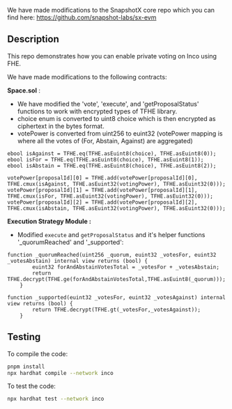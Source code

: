 We have made modifications to the SnapshotX core repo which you can find here: https://github.com/snapshot-labs/sx-evm  


## Description
This repo demonstrates how you can enable private voting on Inco using FHE.   

We have made modifications to the following contracts:

 **Space.sol** : 
- We have modified the 'vote', 'execute', and 'getProposalStatus' functions to work with encrypted types of TFHE library.
- choice enum is converted to uint8 choice which is then encrypted as ciphertext in the bytes format. 
- votePower is converted from uint256 to euint32 (votePower mapping is where all the votes of (For, Abstain, Against) are aggregated)

```solidity
ebool isAgainst = TFHE.eq(TFHE.asEuint8(choice), TFHE.asEuint8(0));
ebool isFor = TFHE.eq(TFHE.asEuint8(choice), TFHE.asEuint8(1));
ebool isAbstain = TFHE.eq(TFHE.asEuint8(choice), TFHE.asEuint8(2));

votePower[proposalId][0] = TFHE.add(votePower[proposalId][0], TFHE.cmux(isAgainst, TFHE.asEuint32(votingPower), TFHE.asEuint32(0)));
votePower[proposalId][1] = TFHE.add(votePower[proposalId][1], TFHE.cmux(isFor, TFHE.asEuint32(votingPower), TFHE.asEuint32(0)));
votePower[proposalId][2] = TFHE.add(votePower[proposalId][2], TFHE.cmux(isAbstain, TFHE.asEuint32(votingPower), TFHE.asEuint32(0)));
```

 **Execution Strategy Module :**
- Modified `execute` and `getProposalStatus` and it's helper functions '_quorumReached' and '_supported':

```solidity
function _quorumReached(uint256 _quorum, euint32 _votesFor, euint32 _votesAbstain) internal view returns (bool) {      
        euint32 forAndAbstainVotesTotal = _votesFor + _votesAbstain;
        return TFHE.decrypt(TFHE.ge(forAndAbstainVotesTotal,TFHE.asEuint8(_quorum)));
    }
 ```

```solidity
function _supported(euint32 _votesFor, euint32 _votesAgainst) internal view returns (bool) {            
        return TFHE.decrypt(TFHE.gt(_votesFor,_votesAgainst));
    }
 ```

## Testing 

To compile the code: 

```sh
pnpm install
npx hardhat compile --network inco 
```

To test the code: 

```sh
npx hardhat test --network inco 
```
